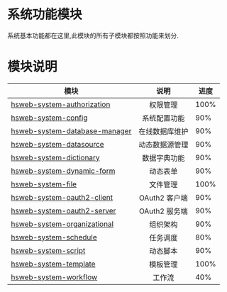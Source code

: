 # 系统功能模块
系统基本功能都在这里,此模块的所有子模块都按照功能来划分.

# 模块说明
| 模块       | 说明          |   进度 |
| ------------- |:-------------:| ----|
|[hsweb-system-authorization](hsweb-system-authorization) |权限管理| 100%|
|[hsweb-system-config](hsweb-system-config)|系统配置功能| 90%|
|[hsweb-system-database-manager](hsweb-system-database-manager)|在线数据库维护| 90%|
|[hsweb-system-datasource](hsweb-system-datasource)|动态数据源管理| 90%|
|[hsweb-system-dictionary](hsweb-system-dictionary)| 数据字典功能|  90%|
|[hsweb-system-dynamic-form](hsweb-system-dynamic-form)|动态表单| 90%|
|[hsweb-system-file](hsweb-system-file)|文件管理| 100%|
|[hsweb-system-oauth2-client](hsweb-system-oauth2-client)|OAuth2 客户端| 90%|
|[hsweb-system-oauth2-server](hsweb-system-oauth2-server)|OAuth2 服务端| 90%|
|[hsweb-system-organizational](hsweb-system-organizational)|组织架构| 90%|
|[hsweb-system-schedule](hsweb-system-schedule)|任务调度| 80%|
|[hsweb-system-script](hsweb-system-script)|动态脚本| 90%|
|[hsweb-system-template](hsweb-system-template)|模板管理| 100%|
|[hsweb-system-workflow](hsweb-system-workflow)|工作流| 40%|
